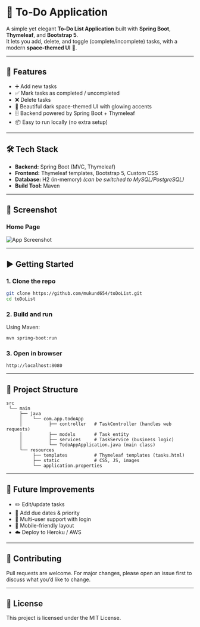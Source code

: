 # 📝 To-Do Application

A simple yet elegant **To-Do List Application** built with **Spring Boot**, **Thymeleaf**, and **Bootstrap 5**.  
It lets you add, delete, and toggle (complete/incomplete) tasks, with a modern **space-themed UI** 🌌.

---

## 🚀 Features
- ➕ Add new tasks  
- ✅ Mark tasks as completed / uncompleted  
- ❌ Delete tasks  
- 🎨 Beautiful dark space-themed UI with glowing accents  
- 🗄 Backend powered by Spring Boot + Thymeleaf  
- 📦 Easy to run locally (no extra setup)

---

## 🛠 Tech Stack
- **Backend:** Spring Boot (MVC, Thymeleaf)  
- **Frontend:** Thymeleaf templates, Bootstrap 5, Custom CSS  
- **Database:** H2 (in-memory) *(can be switched to MySQL/PostgreSQL)*  
- **Build Tool:** Maven  

---

## 📸 Screenshot

### Home Page
![App Screenshot](https://github.com/user-attachments/assets/bf5cc427-ac3d-450c-a067-a542b3e6a48d)

---

## ▶️ Getting Started

### 1. Clone the repo
```bash
git clone https://github.com/mukund654/toDoList.git
cd toDoList
```

### 2. Build and run
Using Maven:
```bash
mvn spring-boot:run
```

### 3. Open in browser
```
http://localhost:8080
```

---

## 📂 Project Structure
```
src
 └── main
     ├── java
     │    └── com.app.todoApp
     │          ├── controller   # TaskController (handles web requests)
     │          ├── models       # Task entity
     │          ├── services     # TaskService (business logic)
     │          └── TodoAppApplication.java (main class)
     └── resources
          ├── templates          # Thymeleaf templates (tasks.html)
          ├── static             # CSS, JS, images
          └── application.properties
```

---

## 🌟 Future Improvements
- ✏️ Edit/update tasks  
- 📅 Add due dates & priority  
- 👤 Multi-user support with login  
- 📱 Mobile-friendly layout  
- ☁️ Deploy to Heroku / AWS  

---

## 🤝 Contributing
Pull requests are welcome. For major changes, please open an issue first to discuss what you’d like to change.

---

## 📜 License
This project is licensed under the MIT License.
